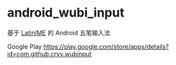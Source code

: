 # android_wubi_input

基于 [LatinIME](https://android.googlesource.com/platform/packages/inputmethods/LatinIME/) 的 Android 五笔输入法

Google Play  https://play.google.com/store/apps/details?id=com.github.crvv.wubinput
